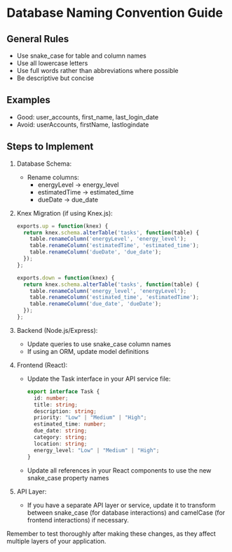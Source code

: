 # Database Naming Convention Guide

## General Rules
- Use snake_case for table and column names
- Use all lowercase letters
- Use full words rather than abbreviations where possible
- Be descriptive but concise

## Examples
- Good: user_accounts, first_name, last_login_date
- Avoid: userAccounts, firstName, lastlogindate

## Steps to Implement

1. Database Schema:
   - Rename columns: 
     - energyLevel -> energy_level
     - estimatedTime -> estimated_time
     - dueDate -> due_date

2. Knex Migration (if using Knex.js):
   ```javascript
   exports.up = function(knex) {
     return knex.schema.alterTable('tasks', function(table) {
       table.renameColumn('energyLevel', 'energy_level');
       table.renameColumn('estimatedTime', 'estimated_time');
       table.renameColumn('dueDate', 'due_date');
     });
   };

   exports.down = function(knex) {
     return knex.schema.alterTable('tasks', function(table) {
       table.renameColumn('energy_level', 'energyLevel');
       table.renameColumn('estimated_time', 'estimatedTime');
       table.renameColumn('due_date', 'dueDate');
     });
   };
   ```

3. Backend (Node.js/Express):
   - Update queries to use snake_case column names
   - If using an ORM, update model definitions

4. Frontend (React):
   - Update the Task interface in your API service file:
     ```typescript
     export interface Task {
       id: number;
       title: string;
       description: string;
       priority: "Low" | "Medium" | "High";
       estimated_time: number;
       due_date: string;
       category: string;
       location: string;
       energy_level: "Low" | "Medium" | "High";
     }
     ```
   - Update all references in your React components to use the new snake_case property names

5. API Layer:
   - If you have a separate API layer or service, update it to transform between snake_case (for database interactions) and camelCase (for frontend interactions) if necessary.

Remember to test thoroughly after making these changes, as they affect multiple layers of your application.